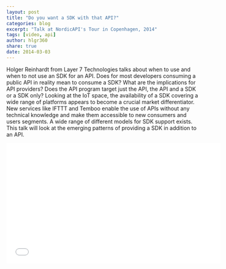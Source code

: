 ```yaml
---
layout: post
title: "Do you want a SDK with that API?"
categories: blog
excerpt: "Talk at NordicAPI's Tour in Copenhagen, 2014"
tags: [video, api]
author: hlgr360
share: true
date: 2014-03-03
---
```


Holger Reinhardt from Layer 7 Technologies talks about when to use and when to not use an SDK for an API. Does for most developers consuming a public API in reality mean to consume a SDK? What are the implications for API providers? Does the API program target just the API, the API and a SDK or a SDK only? Looking at the IoT space, the availability of a SDK covering a wide range of platforms appears to become a crucial market differentiator. New services like IFTTT and Temboo enable the use of APIs without any technical knowledge and make them accessible to new consumers and users segments. A wide range of different models for SDK support exists. This talk will look at the emerging patterns of providing a SDK in addition to an API.

<iframe width="560" height="315" src="//www.youtube.com/embed/RaoYVH9yNUc" frameborder="0"></iframe>
